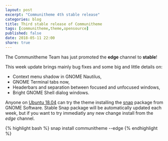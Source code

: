```yaml
---
layout: post
excerpt: "Communitheme 4th stable release"
categories: blog
title: Third stable release of Communitheme
tags: [communitheme,theme,opensource]
published: false
date: 2018-05-11 22:00
share: true
---
```


The Communitheme Team has just promoted the **edge** channel to **stable**!

This week update brings mainly bug fixes and some big and little details on:

- Context menu shadow in GNOME Nautilus,
- GNOME Terminal tabs now,
- Headerbars and separation between focused and unfocused windows,
- Bright GNOME Shell dialog windows.

Anyone on [Ubuntu 18.04](https://www.ubuntu.com/download/desktop) can try the theme installing the [snap](https://snapcraft.io/communitheme) package from GNOME Software.
Stable Snap package will be automatically updated each week, but if you want to try immediatly any new change install from the *edge* channel.

{% highlight bash %}
snap install communitheme --edge
{% endhighlight %}
